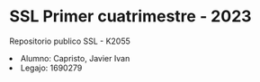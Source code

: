 # SSL Primer cuatrimestre - 2023

Repositorio publico SSL - K2055

<li> Alumno: Capristo, Javier Ivan </li> 
<li> Legajo: 1690279 </li>






